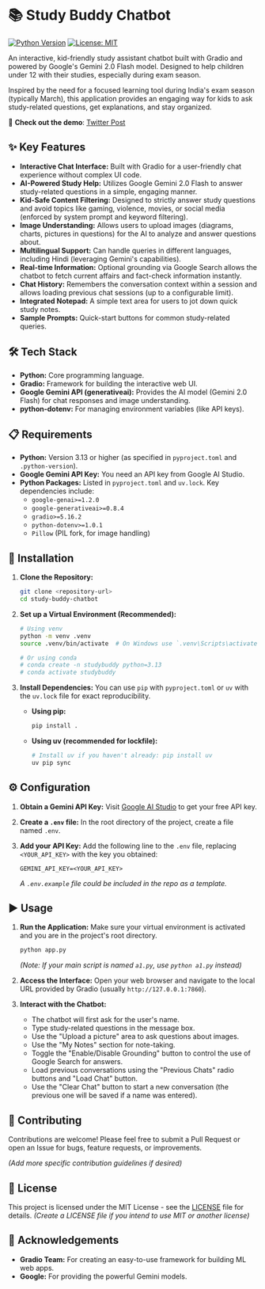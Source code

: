 # 📚 Study Buddy Chatbot

[![Python Version](https://img.shields.io/badge/Python-3.13%2B-blue.svg)](https://www.python.org/downloads/)
[![License: MIT](https://img.shields.io/badge/License-MIT-yellow.svg)](https://opensource.org/licenses/MIT) <!-- Assuming MIT License, replace if different -->

An interactive, kid-friendly study assistant chatbot built with Gradio and powered by Google's Gemini 2.0 Flash model. Designed to help children under 12 with their studies, especially during exam season.

Inspired by the need for a focused learning tool during India's exam season (typically March), this application provides an engaging way for kids to ask study-related questions, get explanations, and stay organized.

📢 **Check out the demo**: [Twitter Post](https://x.com/i/status/1894396963141087289)

## ✨ Key Features

*   **Interactive Chat Interface:** Built with Gradio for a user-friendly chat experience without complex UI code.
*   **AI-Powered Study Help:** Utilizes Google Gemini 2.0 Flash to answer study-related questions in a simple, engaging manner.
*   **Kid-Safe Content Filtering:** Designed to strictly answer study questions and avoid topics like gaming, violence, movies, or social media (enforced by system prompt and keyword filtering).
*   **Image Understanding:** Allows users to upload images (diagrams, charts, pictures in questions) for the AI to analyze and answer questions about.
*   **Multilingual Support:** Can handle queries in different languages, including Hindi (leveraging Gemini's capabilities).
*   **Real-time Information:** Optional grounding via Google Search allows the chatbot to fetch current affairs and fact-check information instantly.
*   **Chat History:** Remembers the conversation context within a session and allows loading previous chat sessions (up to a configurable limit).
*   **Integrated Notepad:** A simple text area for users to jot down quick study notes.
*   **Sample Prompts:** Quick-start buttons for common study-related queries.

## 🛠️ Tech Stack

*   **Python:** Core programming language.
*   **Gradio:** Framework for building the interactive web UI.
*   **Google Gemini API (generativeai):** Provides the AI model (Gemini 2.0 Flash) for chat responses and image understanding.
*   **python-dotenv:** For managing environment variables (like API keys).

## 📋 Requirements

*   **Python:** Version 3.13 or higher (as specified in `pyproject.toml` and `.python-version`).
*   **Google Gemini API Key:** You need an API key from Google AI Studio.
*   **Python Packages:** Listed in `pyproject.toml` and `uv.lock`. Key dependencies include:
    *   `google-genai>=1.2.0`
    *   `google-generativeai>=0.8.4`
    *   `gradio>=5.16.2`
    *   `python-dotenv>=1.0.1`
    *   `Pillow` (PIL fork, for image handling)

## 🚀 Installation

1.  **Clone the Repository:**
    ```bash
    git clone <repository-url>
    cd study-buddy-chatbot
    ```

2.  **Set up a Virtual Environment (Recommended):**
    ```bash
    # Using venv
    python -m venv .venv
    source .venv/bin/activate  # On Windows use `.venv\Scripts\activate`

    # Or using conda
    # conda create -n studybuddy python=3.13
    # conda activate studybuddy
    ```

3.  **Install Dependencies:**
    You can use `pip` with `pyproject.toml` or `uv` with the `uv.lock` file for exact reproducibility.

    *   **Using pip:**
        ```bash
        pip install .
        ```
    *   **Using uv (recommended for lockfile):**
        ```bash
        # Install uv if you haven't already: pip install uv
        uv pip sync
        ```

## ⚙️ Configuration

1.  **Obtain a Gemini API Key:** Visit [Google AI Studio](https://aistudio.google.com/app/apikey) to get your free API key.

2.  **Create a `.env` file:** In the root directory of the project, create a file named `.env`.

3.  **Add your API Key:** Add the following line to the `.env` file, replacing `<YOUR_API_KEY>` with the key you obtained:
    ```dotenv
    GEMINI_API_KEY=<YOUR_API_KEY>
    ```
    *A `.env.example` file could be included in the repo as a template.*

## ▶️ Usage

1.  **Run the Application:**
    Make sure your virtual environment is activated and you are in the project's root directory.
    ```bash
    python app.py
    ```
    *(Note: If your main script is named `a1.py`, use `python a1.py` instead)*

2.  **Access the Interface:** Open your web browser and navigate to the local URL provided by Gradio (usually `http://127.0.0.1:7860`).

3.  **Interact with the Chatbot:**
    *   The chatbot will first ask for the user's name.
    *   Type study-related questions in the message box.
    *   Use the "Upload a picture" area to ask questions about images.
    *   Use the "My Notes" section for note-taking.
    *   Toggle the "Enable/Disable Grounding" button to control the use of Google Search for answers.
    *   Load previous conversations using the "Previous Chats" radio buttons and "Load Chat" button.
    *   Use the "Clear Chat" button to start a new conversation (the previous one will be saved if a name was entered).

## 🤝 Contributing

Contributions are welcome! Please feel free to submit a Pull Request or open an Issue for bugs, feature requests, or improvements.

*(Add more specific contribution guidelines if desired)*

## 📄 License

This project is licensed under the MIT License - see the [LICENSE](LICENSE) file for details. *(Create a LICENSE file if you intend to use MIT or another license)*

## 🙏 Acknowledgements

*   **Gradio Team:** For creating an easy-to-use framework for building ML web apps.
*   **Google:** For providing the powerful Gemini models.
